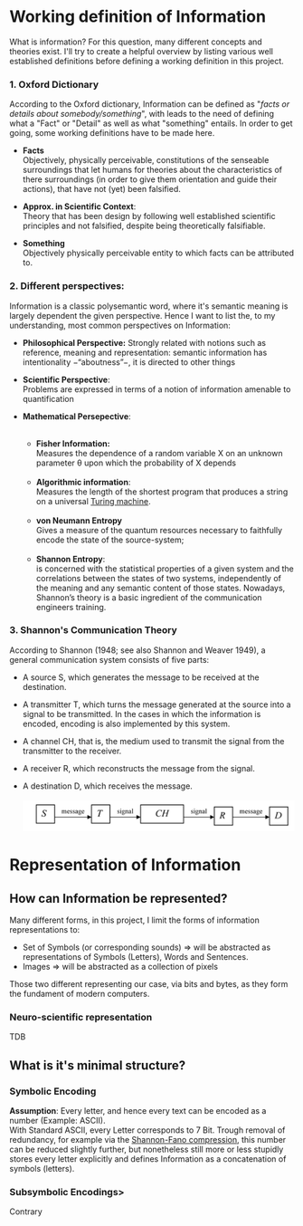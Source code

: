
# Working definition of Information
What is information? For this question, many different concepts and theories exist. I'll try to create a helpful overview by listing various well established definitions before defining a working definition in this project.

### 1. Oxford Dictionary
According to the Oxford dictionary, Information can be defined as "*facts or details about somebody/something*", with leads to the need of defining what a "Fact" or "Detail" as well as what "something" entails.
In order to get  going, some working definitions have to be made here.

* **Facts**<br>
Objectively, physically perceivable, constitutions of the senseable surroundings that let humans for theories about the 
characteristics of there surroundings (in order to give them orientation and guide their actions), that have not (yet) been falsified.

* **Approx. in Scientific Context**:<br>
Theory that has been design by following well established scientific principles and not falsified, despite being theoretically falsifiable.

* **Something** <br>
Objectively physically perceivable entity to which facts can be attributed to.

### 2. Different perspectives:
Information is a classic polysemantic word, where it's semantic meaning is largely dependent the given perspective. 
Hence I want to list the, to my understanding, most common perspectives on Information:
* **Philosophical Perspective:** <bf>
Strongly related with notions such as reference, meaning and representation: semantic information has
intentionality −“aboutness”−, it is directed to other things


* **Scientific Perspective**: <br>
Problems are expressed in terms of a notion of information amenable to
quantification
* **Mathematical Persepective**:
<br/><br/>
    * **Fisher Information:**<br>
      Measures the dependence of a random variable X on an unknown parameter θ upon which
the probability of X depends
  <br/><br/>
    * **Algorithmic information**:<br> 
      Measures the length of the shortest program that produces a string on a universal [Turing machine](../turing_machines/notes_turing). 
  <br/><br/>
    * **von Neumann Entropy**<br>
      Gives a measure of the quantum resources necessary to faithfully encode the state of the source-system;
      <br/><br/>
    * **Shannon Entropy**:<br> is concerned with the statistical
properties of a given system and the correlations between the states of two systems,
independently of the meaning and any semantic content of those states. Nowadays, Shannon’s
theory is a basic ingredient of the communication engineers training. 



### 3. Shannon's Communication Theory
According to Shannon (1948; see also Shannon and Weaver 1949), a general
communication system consists of five parts:

* A source S, which generates the message to be received at the destination.

* A transmitter T, which turns the message generated at the source into a signal to be transmitted.
In the cases in which the information is encoded, encoding is also implemented by this system.

* A channel CH, that is, the medium used to transmit the signal from the transmitter to the
receiver.
* A receiver R, which reconstructs the message from the signal.
* A destination D, which receives the message. 
<br><br>
 ![img.png](img.png)



# Representation of Information
## How can Information be represented? 
Many different forms, in this project, I limit the forms of information representations to:
- Set of Symbols (or corresponding sounds) $\Rightarrow$ will be abstracted as representations of Symbols (Letters), Words and Sentences.
- Images $\Rightarrow$ will be abstracted as a collection of pixels

Those two different representing our case, via bits and bytes, as they form the fundament of modern computers. 


### Neuro-scientific representation
TDB

## What is it's minimal structure? 
### Symbolic Encoding
**Assumption**: Every letter, and hence every text  can be encoded as a number (Example: ASCII).
<br>With Standard ASCII, every Letter corresponds to 7 Bit. Trough removal of redundancy, for example via the [Shannon-Fano compression](../utils/shannon_fano_coding.py), this number can be reduced slightly further, but nonetheless still more or less stupidly stores every letter explicitly
and defines Information as a concatenation of symbols (letters).

### Subsymbolic Encodings>
Contrary 


